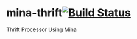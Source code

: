 mina-thrift[![Build Status](https://buildhive.cloudbees.com/job/jcooky/job/mina-thrift/badge/icon)](https://buildhive.cloudbees.com/job/jcooky/job/mina-thrift/)
===========

Thrift Processor Using Mina
